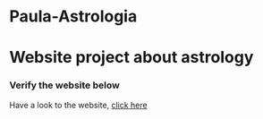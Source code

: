 # Paula-Astrologia
<h1>Website project about astrology</h1>
<h3>Verify the website below</h3>
<p>Have a look to the website, <a href="https://filipedeabraga.github.io/astrology/">click here</a></p>
